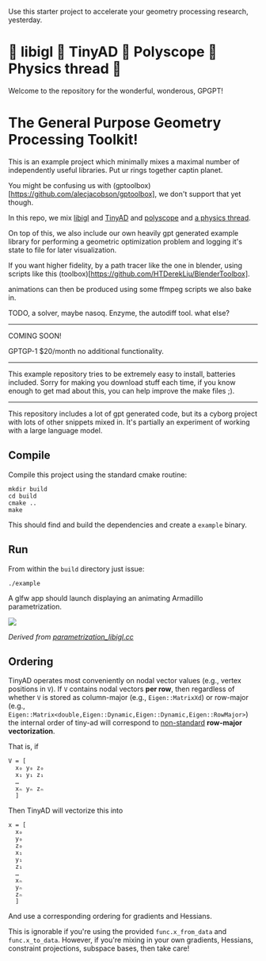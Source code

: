 Use this starter project to accelerate your geometry processing research, yesterday. 

# 🤝 libigl 🤝 TinyAD 🤝 Polyscope 🤝 Physics thread 🤝

Welcome to the repository for the wonderful, wonderous, GPGPT!

# The General Purpose Geometry Processing Toolkit!  

This is an example project which minimally mixes a maximal number of independently useful libraries.  Put ur rings together captin planet.  

You might be confusing us with (gptoolbox)[https://github.com/alecjacobson/gptoolbox], we don't support that yet though.  

In this repo, we mix [libigl](https://github.com/libigl/libigl/) and
[TinyAD](https://github.com/patr-schm/TinyAD) and [polyscope](polyscope.run) and [a physics thread](https://github.com/evouga/libigl-example-physics-project).

On top of this, we also include our own heavily gpt generated example library for performing a geometric optimization problem and logging it's state to file for later visualization.  

If you want higher fidelity, by a path tracer like the one in blender, using scripts like this (toolbox)[https://github.com/HTDerekLiu/BlenderToolbox].

animations can then be produced using some ffmpeg scripts we also bake in.  

TODO, a solver, maybe nasoq.  Enzyme, the autodiff tool.  what else?  

--------

COMING SOON!  

GPTGP-1 $20/month no additional functionality.  

--------

This example repository tries to be extremely easy to install, batteries included.  Sorry for making you download stuff each time, if you know enough to get mad about this, you can help improve the make files ;).  

--------

This repository includes a lot of gpt generated code, but its a cyborg project with lots of other snippets mixed in.  It's partially an experiment of working with a large language model.  

## Compile

Compile this project using the standard cmake routine:

    mkdir build
    cd build
    cmake ..
    make

This should find and build the dependencies and create a `example` binary.

## Run

From within the `build` directory just issue:

    ./example

A glfw app should launch displaying an animating Armadillo parametrization.

![](armadillo.gif)

_Derived from
[parametrization_libigl.cc](https://github.com/patr-schm/TinyAD-Examples/blob/main/apps/parametrization_libigl.cc)_

## Ordering

TinyAD operates most conveniently on nodal vector values (e.g., vertex positions in `V`). If `V` contains nodal vectors **per row**, then regardless of whether `V` is stored as column-major (e.g., `Eigen::MatrixXd`) or row-major (e.g., `Eigen::Matrix<double,Eigen::Dynamic,Eigen::Dynamic,Eigen::RowMajor>`) the internal order of tiny-ad will correspond to [non-standard](https://en.wikipedia.org/wiki/Vectorization_(mathematics)) **row-major vectorization**.

That is, if
```
V = [
  x₀ y₀ z₀
  x₁ y₁ z₁
  …
  xₙ yₙ zₙ
  ]
```

Then TinyAD will vectorize this into
```
x = [
  x₀
  y₀
  z₀
  x₁
  y₁
  z₁
  …
  xₙ
  yₙ
  zₙ
  ]
```

And use a corresponding ordering for gradients and Hessians.

This is ignorable if you're using the provided `func.x_from_data` and `func.x_to_data`. However, if you're mixing in your own gradients, Hessians, constraint projections, subspace bases, then take care!
